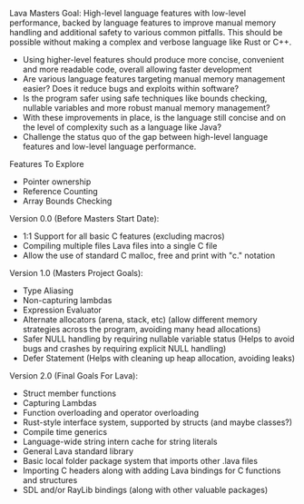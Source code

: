 Lava Masters Goal: High-level language features with low-level performance, backed by language features to improve manual memory
handling and additional safety to various common pitfalls. This should be possible without making a complex and verbose language like Rust or C++.

- Using higher-level features should produce more concise, convenient and more readable code, overall allowing faster development
- Are various language features targeting manual memory management easier? Does it reduce bugs and exploits within software?
- Is the program safer using safe techniques like bounds checking, nullable variables and more robust manual memory management?
- With these improvements in place, is the language still concise and on the level of complexity such as a language like Java?
- Challenge the status quo of the gap between high-level language features and low-level language performance.

Features To Explore
- Pointer ownership
- Reference Counting
- Array Bounds Checking

Version 0.0 (Before Masters Start Date):
- 1:1 Support for all basic C features (excluding macros)
- Compiling multiple files Lava files into a single C file
- Allow the use of standard C malloc, free and print with "c." notation

Version 1.0 (Masters Project Goals):
- Type Aliasing
- Non-capturing lambdas
- Expression Evaluator
- Alternate allocators (arena, stack, etc) (allow different memory strategies across the program, avoiding many head allocations)
- Safer NULL handling by requiring nullable variable status (Helps to avoid bugs and crashes by requiring explicit NULL handling)
- Defer Statement (Helps with cleaning up heap allocation, avoiding leaks)

Version 2.0 (Final Goals For Lava):
- Struct member functions
- Capturing Lambdas
- Function overloading and operator overloading
- Rust-style interface system, supported by structs (and maybe classes?)
- Compile time generics
- Language-wide string intern cache for string literals
- General Lava standard library
- Basic local folder package system that imports other .lava files
- Importing C headers along with adding Lava bindings for C functions and structures
- SDL and/or RayLib bindings (along with other valuable packages)
